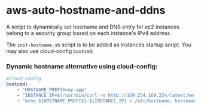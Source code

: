 # aws-auto-hostname-and-ddns

A script to dynamically set hostname and DNS entry for ec2 instances belong to a security group based on each instance's IPv4 address.

The `init-hostname.sh` script is to be added as instances startup script. You may also use cloud-config `bootcmd`:

### Dynamic hostname alternative using cloud-config:
```yaml
#cloud-config
bootcmd:
    - "HOSTNAME_PREFIX=my-app"
    - "INSTANCE_IP=$(/usr/bin/curl -s http://169.254.169.254/latest/meta-data/local-hostname | cut -d . -f 1 | cut -c4-)"
    - "echo ${HOSTNAME_PREFIX}-${INSTANCE_IP} > /etc/hostname; hostname -F /etc/hostname"
```
